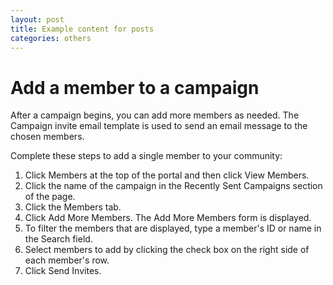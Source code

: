 ```yaml
---
layout: post
title: Example content for posts  
categories: others
---
```


# Add a member to a campaign
After a campaign begins, you can add more members as needed. The Campaign invite email template is used to send an email message to the chosen members.

Complete these steps to add a single member to your community:

1. Click Members at the top of the portal and then click View Members.
2. Click the name of the campaign in the Recently Sent Campaigns section of the page.
3. Click the Members tab.
4. Click Add More Members. The Add More Members form is displayed.
5. To filter the members that are displayed, type a member's ID or name in the Search field.
6. Select members to add by clicking the check box on the right side of each member's row.
7. Click Send Invites.
